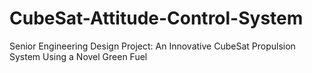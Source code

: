 # CubeSat-Attitude-Control-System
Senior Engineering Design Project: An Innovative CubeSat Propulsion System Using a Novel Green Fuel
